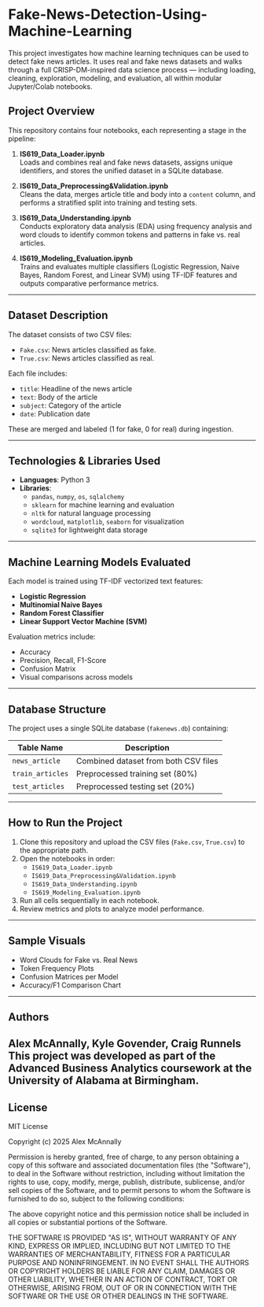 # Fake-News-Detection-Using-Machine-Learning
This project investigates how machine learning techniques can be used to detect fake news articles. It uses real and fake news datasets and walks through a full CRISP-DM-inspired data science process — including loading, cleaning, exploration, modeling, and evaluation, all within modular Jupyter/Colab notebooks.

## Project Overview

This repository contains four notebooks, each representing a stage in the pipeline:

1. **IS619_Data_Loader.ipynb**  
   Loads and combines real and fake news datasets, assigns unique identifiers, and stores the unified dataset in a SQLite database.

2. **IS619_Data_Preprocessing&Validation.ipynb**  
   Cleans the data, merges article title and body into a `content` column, and performs a stratified split into training and testing sets.

3. **IS619_Data_Understanding.ipynb**  
   Conducts exploratory data analysis (EDA) using frequency analysis and word clouds to identify common tokens and patterns in fake vs. real articles.

4. **IS619_Modeling_Evaluation.ipynb**  
   Trains and evaluates multiple classifiers (Logistic Regression, Naive Bayes, Random Forest, and Linear SVM) using TF-IDF features and outputs comparative performance metrics.

---

## Dataset Description

The dataset consists of two CSV files:

- `Fake.csv`: News articles classified as fake.
- `True.csv`: News articles classified as real.

Each file includes:
- `title`: Headline of the news article
- `text`: Body of the article
- `subject`: Category of the article
- `date`: Publication date

These are merged and labeled (1 for fake, 0 for real) during ingestion.

---

## Technologies & Libraries Used

- **Languages**: Python 3
- **Libraries**:
  - `pandas`, `numpy`, `os`, `sqlalchemy`
  - `sklearn` for machine learning and evaluation
  - `nltk` for natural language processing
  - `wordcloud`, `matplotlib`, `seaborn` for visualization
  - `sqlite3` for lightweight data storage

---

## Machine Learning Models Evaluated

Each model is trained using TF-IDF vectorized text features:
- **Logistic Regression**
- **Multinomial Naive Bayes**
- **Random Forest Classifier**
- **Linear Support Vector Machine (SVM)**

Evaluation metrics include:
- Accuracy
- Precision, Recall, F1-Score
- Confusion Matrix
- Visual comparisons across models

---

## Database Structure

The project uses a single SQLite database (`fakenews.db`) containing:

| Table Name      | Description                                |
|-----------------|--------------------------------------------|
| `news_article`  | Combined dataset from both CSV files       |
| `train_articles`| Preprocessed training set (80%)            |
| `test_articles` | Preprocessed testing set (20%)             |

---

## How to Run the Project

1. Clone this repository and upload the CSV files (`Fake.csv`, `True.csv`) to the appropriate path.
2. Open the notebooks in order:
   - `IS619_Data_Loader.ipynb`
   - `IS619_Data_Preprocessing&Validation.ipynb`
   - `IS619_Data_Understanding.ipynb`
   - `IS619_Modeling_Evaluation.ipynb`
3. Run all cells sequentially in each notebook.
4. Review metrics and plots to analyze model performance.

---

## Sample Visuals

- Word Clouds for Fake vs. Real News
- Token Frequency Plots
- Confusion Matrices per Model
- Accuracy/F1 Comparison Chart

---

## Authors
Alex McAnnally, Kyle Govender, Craig Runnels
This project was developed as part of the Advanced Business Analytics coursework at the University of Alabama at Birmingham.
---

## License
MIT License

Copyright (c) 2025 Alex McAnnally

Permission is hereby granted, free of charge, to any person obtaining a copy
of this software and associated documentation files (the "Software"), to deal
in the Software without restriction, including without limitation the rights
to use, copy, modify, merge, publish, distribute, sublicense, and/or sell
copies of the Software, and to permit persons to whom the Software is
furnished to do so, subject to the following conditions:

The above copyright notice and this permission notice shall be included in all
copies or substantial portions of the Software.

THE SOFTWARE IS PROVIDED "AS IS", WITHOUT WARRANTY OF ANY KIND, EXPRESS OR
IMPLIED, INCLUDING BUT NOT LIMITED TO THE WARRANTIES OF MERCHANTABILITY,
FITNESS FOR A PARTICULAR PURPOSE AND NONINFRINGEMENT. IN NO EVENT SHALL THE
AUTHORS OR COPYRIGHT HOLDERS BE LIABLE FOR ANY CLAIM, DAMAGES OR OTHER
LIABILITY, WHETHER IN AN ACTION OF CONTRACT, TORT OR OTHERWISE, ARISING FROM,
OUT OF OR IN CONNECTION WITH THE SOFTWARE OR THE USE OR OTHER DEALINGS IN THE
SOFTWARE.

